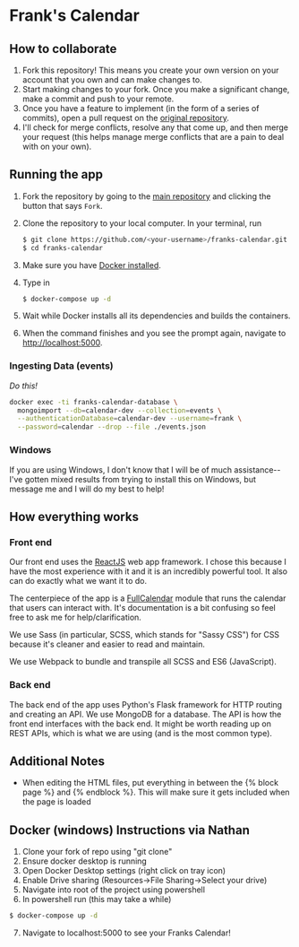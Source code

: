 # Frank's Calendar

## How to collaborate
1. Fork this repository! This means you create your own version on your account that you own and can make changes to.
2. Start making changes to your fork. Once you make a significant change, make a commit and push to your remote.
3. Once you have a feature to implement (in the form of a series of commits), open a pull request on the [original repository](https://github.com/olin/franks-calendar).
4. I'll check for merge conflicts, resolve any that come up, and then merge your request (this helps manage merge conflicts that are a pain to deal with on your own).

## Running the app
1. Fork the repository by going to the [main repository](https://github.com/olin/franks-calendar) and clicking the button that says `Fork`.

2. Clone the repository to your local computer. In your terminal, run

   ```bash
   $ git clone https://github.com/<your-username>/franks-calendar.git
   $ cd franks-calendar
   ```

3. Make sure you have [Docker installed](https://docs.docker.com/engine/install/).

4. Type in

   ```bash
   $ docker-compose up -d
   ```

5. Wait while Docker installs all its dependencies and builds the containers.

6. When the command finishes and you see the prompt again, navigate to [http://localhost:5000](http://localhost:5000).

### Ingesting Data (events)
_Do this!_

```bash
docker exec -ti franks-calendar-database \
  mongoimport --db=calendar-dev --collection=events \
  --authenticationDatabase=calendar-dev --username=frank \
  --password=calendar --drop --file ./events.json
```

### Windows

If you are using Windows, I don't know that I will be of much assistance--I've gotten mixed results from trying to install this on Windows, but message me and I will do my best to help!

## How everything works

### Front end

Our front end uses the [ReactJS](https://reactjs.org) web app framework. I chose this because I have the most experience with it and it is an incredibly powerful tool. It also can do exactly what we want it to do.

The centerpiece of the app is a [FullCalendar](https://fullcalendar.io) module that runs the calendar that users can interact with. It's documentation is a bit confusing so feel free to ask me for help/clarification.

We use Sass (in particular, SCSS, which stands for "Sassy CSS") for CSS because it's cleaner and easier to read and maintain.

We use Webpack to bundle and transpile all SCSS and ES6 (JavaScript).

### Back end

The back end of the app uses Python's Flask framework for HTTP routing and creating an API. We use MongoDB for a database. The API is how the front end interfaces with the back end. It might be worth reading up on REST APIs, which is what we are using (and is the most common type).



## Additional Notes
* When editing the HTML files, put everything in between the {% block page %} and {% endblock %}. This will make sure it gets included when the page is loaded

## Docker (windows) Instructions via Nathan
1. Clone your fork of repo using "git clone"
2. Ensure docker desktop is running
3. Open Docker Desktop settings (right click on tray icon)
4. Enable Drive sharing (Resources->File Sharing->Select your drive)
5. Navigate into root of the project using powershell
6. In powershell run (this may take a while)
```bash
$ docker-compose up -d
```
7. Navigate to localhost:5000 to see your Franks Calendar!

